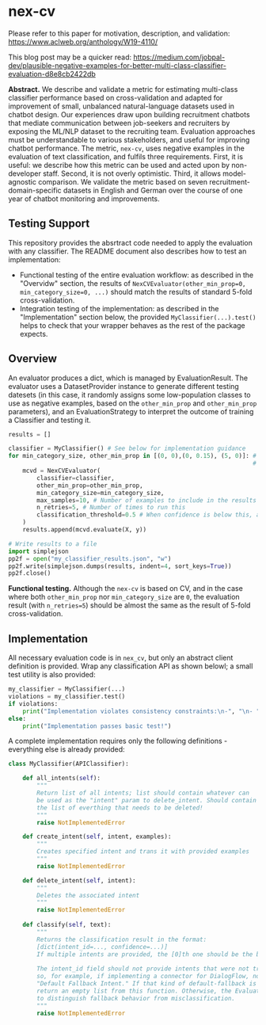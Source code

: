 # nex-cv

Please refer to this paper for motivation, description, and validation: https://www.aclweb.org/anthology/W19-4110/

This blog post may be a quicker read: https://medium.com/jobpal-dev/plausible-negative-examples-for-better-multi-class-classifier-evaluation-d8e8cb2422db

**Abstract.** We describe and validate  a metric for estimating multi-class classifier performance based on cross-validation and adapted for improvement of small, unbalanced natural-language datasets used in chatbot design. Our experiences draw upon building recruitment chatbots that mediate communication between job-seekers and recruiters by exposing the ML/NLP dataset to the recruiting team. Evaluation approaches must be understandable to various stakeholders, and useful for improving chatbot performance. The metric, `nex-cv`, uses negative examples in the evaluation of text classification, and fulfils three requirements. First, it is useful: we describe how this metric can be used and acted upon by non-developer staff. Second, it is not overly optimistic. Third, it allows model-agnostic comparison. We validate the metric based on seven recruitment-domain-specific datasets in English and German over the course of one year of chatbot monitoring and improvements.



## Testing Support

This repository provides the absrtract code needed to apply the evaluation with any classifier. The README document also describes how to test an implementation:

* Functional testing of the entire evaluation workflow: as described in the "Overvidw" section,  the results of `NexCVEvaluator(other_min_prop=0, min_category_size=0, ...)` should match the results of standard 5-fold cross-validation.
* Integration testing of the implementation: as described in the "Implementation" section below, the provided `MyClassifier(...).test()` helps to check that your wrapper behaves as the rest of the package expects.

## Overview

An evaluator produces a dict, which is managed by EvaluationResult. The evaluator uses a DatasetProvider instance to generate different testing datesets (in this case, it randomly assigns some low-population classes to use as negative examples, based on the `other_min_prop` and `other_min_prop` parameters), and an EvaluationStrategy to interpret the outcome of training a Classifier and testing it.


```python
results = []

classifier = MyClassifier() # See below for implementation guidance
for min_category_size, other_min_prop in [(0, 0),(0, 0.15), (5, 0)]: # Three recommended settings
                                                                     # (see paper for description and justification)
    mcvd = NexCVEvaluator(
        classifier=classifier,
        other_min_prop=other_min_prop,
        min_category_size=min_category_size,
        max_samples=10, # Number of examples to include in the results for inspection
        n_retries=5, # Number of times to run this
        classification_threshold=0.5 # When confidence is below this, any guess is suppressed
    )
    results.append(mcvd.evaluate(X, y))

# Write results to a file
import simplejson
pp2f = open("my_classifier_results.json", "w")
pp2f.write(simplejson.dumps(results, indent=4, sort_keys=True))
pp2f.close()
```

**Functional testing.** Although the `nex-cv` is based on CV, and in the case where both `other_min_prop` nor `min_category_size` are `0`, the evaluation result (with `n_retries=5`) should be almost the same as the result of 5-fold cross-validation.

## Implementation

All necessary evaluation code is in `nex_cv`, but only an abstract client definition is provided. Wrap any classification API as shown belowl; a small test utility is also provided:

```python
my_classifier = MyClassifier(...)
violations = my_classifier.test()
if violations:
    print("Implementation violates consistency constraints:\n-", "\n- ".join(violations))
else:
    print("Implementation passes basic test!")
```

A complete implementation requires only the following definitions - everything else is already provided:

```python
class MyClassifier(APIClassifier):

    def all_intents(self):
        """
        Return list of all intents; list should contain whatever can
        be used as the "intent" param to delete_intent. Should contain
        the list of everthing that needs to be deleted!
        """
        raise NotImplementedError

    def create_intent(self, intent, examples):
        """
        Creates specified intent and trans it with provided examples
        """
        raise NotImplementedError

    def delete_intent(self, intent):
        """
        Deletes the associated intent
        """
        raise NotImplementedError
    
    def classify(self, text):
        """
        Returns the classification result in the format:
        [dict(intent_id=..., confidence=...)]
        If multiple intents are provided, the [0]th one should be the best / highest-confidence.
        
        The intent_id field should not provide intents that were not trained with create_intent();
        so, for example, if implementing a connector for DialogFlow, note that it provides a
        "Default Fallback Intent." If that kind of default-fallback is the outcome of classification,
        return an empty list from this function. Otherwise, the EvaluationStrategy will not be able
        to distinguish fallback behavior from misclassification.
        """
        raise NotImplementedError

```

